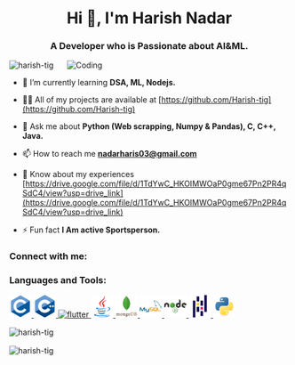 <h1 align="center">Hi 👋, I'm Harish Nadar</h1>
<h3 align="center">A Developer who is Passionate about AI&ML.</h3>
<img align="right" alt="Coding" width="400" src="https://www.google.com/search?client=ms-android-oppo-rvo3&sca_esv=de93c5c4281f23a7&sca_upv=1&sxsrf=ACQVn0_K3AkpVrQhPAPIijtls4vtjDlsVw:1714676044474&q=robot+coding+gif&uds=AMwkrPtITlNO1JLZLsUMjuLHpvZHVs5Nao6_ag8xKSKY0FbdJhGWwpHMo8i3TyvRQnpYcLSg_qUzYappPwSpGPxTBiRTNT2d1T4cHhgyS6D0SLNqzyfF09wZE9668w77bAkrwie1rVS2dameVfVqgu7ojnOUg8KAvwDHkfYHkyk2QmlzWG8IJm7t9-OA3l89yZYIEAJl0oqaUXmfEvsJN-RJC5J2uAUzdxNFbEIGmJ-EWlFjDZS-8pUvkbw1jcn2FEP1Sq4LvUBrVPsnS1vciwyejoVSpvw4SfTiFfVOcgn49l51B3J6WBZprrYtycSfwqexh55bnVZs&udm=2&prmd=ivsnbmtz&sa=X&ved=2ahUKEwiLo6SE0u-FAxVUZvUHHSxDAFwQtKgLegQIDBAB&biw=360&bih=689&dpr=3#vhid=TdlcWBfWs8i0nM&vssid=mosaic](https://www.google.com/search?q=coding+gif+animated&udm=2&cs=1&hl=en&sa=X&biw=1536&bih=703&dpr=1.25&ved=2ahUKEwis-NLa0--FAxVHia8BHVexCvoQgowBegQIBxAA&sxsrf=ACQVn09rOBQufakvBfUdpCjWbF-uApZObg:1714676494030#vhid=VnWiM7Rotib3CM&vssid=mosaic">

<p align="left"> <img src="https://komarev.com/ghpvc/?username=harish-tig&label=Profile%20views&color=0e75b6&style=flat" alt="harish-tig" /> </p>

- 🌱 I’m currently learning **DSA, ML, Nodejs.**

- 👨‍💻 All of my projects are available at [https://github.com/Harish-tig](https://github.com/Harish-tig)

- 💬 Ask me about **Python (Web scrapping, Numpy & Pandas), C, C++, Java.**

- 📫 How to reach me **nadarharis03@gmail.com**

- 📄 Know about my experiences [https://drive.google.com/file/d/1TdYwC_HKOIMWOaP0gme67Pn2PR4qSdC4/view?usp=drive_link](https://drive.google.com/file/d/1TdYwC_HKOIMWOaP0gme67Pn2PR4qSdC4/view?usp=drive_link)

- ⚡ Fun fact **I Am active Sportsperson.**

<h3 align="left">Connect with me:</h3>
<p align="left">
</p>

<h3 align="left">Languages and Tools:</h3>
<p align="left"> <a href="https://www.cprogramming.com/" target="_blank" rel="noreferrer"> <img src="https://raw.githubusercontent.com/devicons/devicon/master/icons/c/c-original.svg" alt="c" width="40" height="40"/> </a> <a href="https://www.w3schools.com/cpp/" target="_blank" rel="noreferrer"> <img src="https://raw.githubusercontent.com/devicons/devicon/master/icons/cplusplus/cplusplus-original.svg" alt="cplusplus" width="40" height="40"/> </a> <a href="https://flutter.dev" target="_blank" rel="noreferrer"> <img src="https://www.vectorlogo.zone/logos/flutterio/flutterio-icon.svg" alt="flutter" width="40" height="40"/> </a> <a href="https://www.java.com" target="_blank" rel="noreferrer"> <img src="https://raw.githubusercontent.com/devicons/devicon/master/icons/java/java-original.svg" alt="java" width="40" height="40"/> </a> <a href="https://www.mongodb.com/" target="_blank" rel="noreferrer"> <img src="https://raw.githubusercontent.com/devicons/devicon/master/icons/mongodb/mongodb-original-wordmark.svg" alt="mongodb" width="40" height="40"/> </a> <a href="https://www.mysql.com/" target="_blank" rel="noreferrer"> <img src="https://raw.githubusercontent.com/devicons/devicon/master/icons/mysql/mysql-original-wordmark.svg" alt="mysql" width="40" height="40"/> </a> <a href="https://nodejs.org" target="_blank" rel="noreferrer"> <img src="https://raw.githubusercontent.com/devicons/devicon/master/icons/nodejs/nodejs-original-wordmark.svg" alt="nodejs" width="40" height="40"/> </a> <a href="https://pandas.pydata.org/" target="_blank" rel="noreferrer"> <img src="https://raw.githubusercontent.com/devicons/devicon/2ae2a900d2f041da66e950e4d48052658d850630/icons/pandas/pandas-original.svg" alt="pandas" width="40" height="40"/> </a> <a href="https://www.python.org" target="_blank" rel="noreferrer"> <img src="https://raw.githubusercontent.com/devicons/devicon/master/icons/python/python-original.svg" alt="python" width="40" height="40"/> </a> </p>

<p><img align="center" src="https://github-readme-stats.vercel.app/api/top-langs?username=harish-tig&show_icons=true&locale=en&layout=compact" alt="harish-tig" /></p>

<p><img align="center" src="https://github-readme-streak-stats.herokuapp.com/?user=harish-tig&" alt="harish-tig" /></p>
